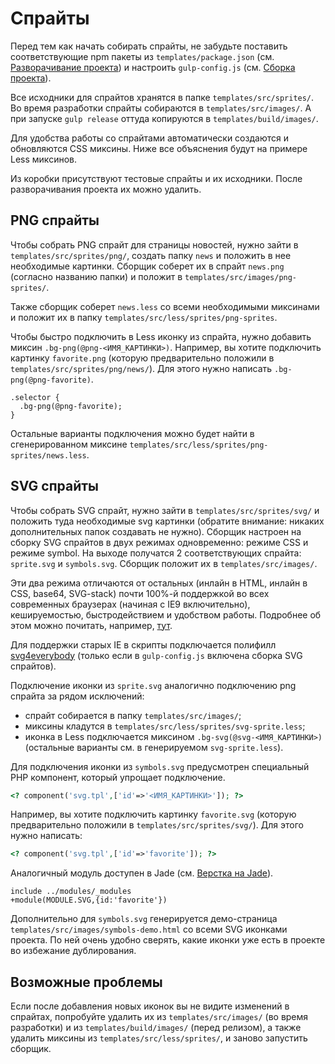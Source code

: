 # Спрайты

Перед тем как начать собирать спрайты, не забудьте поставить соответствующие npm пакеты из `templates/package.json` (см. [Разворачивание проекта](deployment.md)) и настроить `gulp-config.js` (см. [Сборка проекта](build.md)).

Все исходники для спрайтов хранятся в папке `templates/src/sprites/`. Во время разработки спрайты собираются в `templates/src/images/`. А при запуске `gulp release` оттуда копируются в `templates/build/images/`.

Для удобства работы со спрайтами автоматически создаются и обновляются CSS миксины. Ниже все объяснения будут на примере Less миксинов.

Из коробки присутствуют тестовые спрайты и их исходники. После разворачивания проекта их можно удалить.

## PNG спрайты

Чтобы собрать PNG спрайт для страницы новостей, нужно зайти в `templates/src/sprites/png/`, создать папку `news` и положить в нее необходимые картинки. Сборщик соберет их в спрайт `news.png` (согласно названию папки) и положит в `templates/src/images/png-sprites/`.

Также сборщик соберет `news.less` со всеми необходимыми миксинами и положит их в папку `templates/src/less/sprites/png-sprites`.

Чтобы быстро подключить в Less иконку из спрайта, нужно добавить миксин `.bg-png(@png-<ИМЯ_КАРТИНКИ>)`. Например, вы хотите подключить картинку `favorite.png` \(которую предварительно положили в `templates/src/sprites/png/news/`\). Для этого нужно написать `.bg-png(@png-favorite)`.

```less
.selector {
  .bg-png(@png-favorite);
}
```

Остальные варианты подключения можно будет найти в сгенерированном миксине `templates/src/less/sprites/png-sprites/news.less`.

## SVG спрайты

Чтобы собрать SVG спрайт, нужно зайти в `templates/src/sprites/svg/` и положить туда необходимые svg картинки \(обратите внимание: никаких дополнительных папок создавать не нужно\). Сборщик настроен на сборку SVG спрайтов в двух режимах одновременно: режиме CSS и режиме symbol. На выходе получатся 2 соответствующих спрайта: `sprite.svg` и `symbols.svg`. Сборщик положит их в `templates/src/images/`.

Эти два режима отличаются от остальных \(инлайн в HTML, инлайн в CSS, base64, SVG-stack\) почти 100%-й поддержкой во всех современных браузерах \(начиная с IE9 включительно\), кешируемостью, быстродействием и удобством работы. Подробнее об этом можно почитать, например, [тут](https://habrahabr.ru/post/276463/). 

Для поддержки старых IE в скрипты подключается полифилл [svg4everybody](https://github.com/jonathantneal/svg4everybody) (только если в `gulp-config.js` включена сборка SVG спрайтов).

Подключение иконки из `sprite.svg` аналогично подключению png спрайта за рядом исключений:

* спрайт собирается в папку `templates/src/images/`;
* миксины кладутся в `templates/src/less/sprites/svg-sprite.less`;
* иконка в Less подключается миксином `.bg-svg(@svg-<ИМЯ_КАРТИНКИ>)` (остальные варианты см. в генерируемом `svg-sprite.less`).

Для подключения иконки из `symbols.svg` предусмотрен специальный PHP компонент, который упрощает подключение.

```php
<? component('svg.tpl',['id'=>'<ИМЯ_КАРТИНКИ>']); ?>
```

Например, вы хотите подключить картинку `favorite.svg` \(которую предварительно положили в `templates/src/sprites/svg/`\). Для этого нужно написать:

```php
<? component('svg.tpl',['id'=>'favorite']); ?>
```

Аналогичный модуль доступен в Jade (см. [Верстка на Jade](jade.md)).

```jade
include ../modules/_modules
+module(MODULE.SVG,{id:'favorite'})
```

Дополнительно для `symbols.svg` генерируется демо-страница `templates/src/images/symbols-demo.html` со всеми SVG иконками проекта. По ней очень удобно сверять, какие иконки уже есть в проекте во избежание дублирования.

## Возможные проблемы

Если после добавления новых иконок вы не видите изменений в спрайтах, попробуйте удалить их из `templates/src/images/` (во время разработки) и из `templates/build/images/` (перед релизом), а также удалить миксины из `templates/src/less/sprites/`, и заново запустить сборщик.